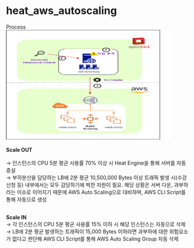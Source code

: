 # heat_aws_autoscaling
Process<br>
<img src="img/process.png" width="450px" height="300px" alt="Process"></img><br><br>
**Scale OUT**<br><br>
    → 인스턴스의 CPU 5분 평균 사용률 70% 이상 시 Heat Engine을 통해 서버를 자동 증설<br>
    → 부하분산을 담당하는 LB에 2분 평균 10,500,000 Bytes 이상 트래픽 발생 시(수강신청 등) 내부에서는 모두 감당하기에 벅찬 자원이 필요. 해당 상황은 서버 다운, 과부하라는 이슈로 이어지기 때문에 AWS Auto Scaling으로 대비하며, AWS CLI Script를 통해 자동으로 생성<br><br>

**Scale IN**<br>
    → 각 인스턴스의 CPU 5분 평균 사용률 15% 이하 시 해당 인스턴스는 자동으로 삭제<br>
    → LB에 2분 평균 발생하는 트래픽이 15,000 Bytes 이하라면 과부하에 대한 위험요소가 없다고 판단해 AWS CLI Script를 통해 AWS Auto Scaling Group 자동 삭제<br><br>